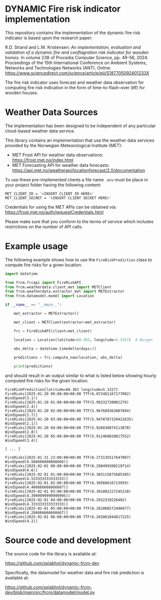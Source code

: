 # DYNAMIC Fire risk indicator implementation

This repository contains the implementation of the dynamic fire risk indicator is based upon the research paper:

R.D. Strand and L.M. Kristensen: *An implementation, evaluation and validation of a dynamic fire and conflagration risk indicator for wooden homes*. In volume 238 of Procedia Computer Science, pp. 49-56, 2024. Proceedings of the 15th International Conference on Ambient Systems, Networks and Technologies Networks (ANT). Online:  https://www.sciencedirect.com/science/article/pii/S187705092401233X

The fire risk indicator uses forecast and weather data observation for computing fire risk indication in the form of time-to-flash-over (ttf) for wooden houses. 

# Weather Data Sources

The implementation has been designed to be independent of any particular cloud-based weather data service. 

This library contains an implementation that use the weather data services provided by the Norwegian Meteorological Institute (MET):

- MET Frost API for weather data observations: https://frost.met.no/index.html
- MET Forecasting API for weather data forecasts: https://api.met.no/weatherapi/locationforecast/2.0/documentation 

To use these pre-implemented clients a file name `.env` must be place in your project folder having the following content:

```
MET_CLIENT_ID = '<INSERT CLIENT ID HERE>'
MET_CLIENT_SECRET = '<INSERT CLIENT SECRET HERE>'
```

Credentials for using the MET APIs can be obtained via: https://frost.met.no/auth/requestCredentials.html

Please make sure that you conform to the terms of service which includes restrictions on the number of API calls.

# Example usage

The following example shows how to use the `FireRiskPrediction` class to compute fire risks for a given location:


```python
import datetime

from frcm.frcapi import FireRiskAPI
from frcm.weatherdata.client_met import METClient
from frcm.weatherdata.extractor_met import METExtractor
from frcm.datamodel.model import Location

if __name__ == "__main__":

    met_extractor = METExtractor()

    met_client = METClient(extractor=met_extractor)

    frc = FireRiskAPI(client=met_client)

    location = Location(latitude=60.383, longitude=5.3327)  # Bergen
    
    obs_delta = datetime.timedelta(days=2)

    predictions = frc.compute_now(location, obs_delta)

    print(predictions)
```

and should result in an output similar to what is listed below showing hourly computed fire risks for the given location.

```
FireRiskPrediction[latitude=60.383 longitude=5.3327]
FireRisks[2025-01-20 00:00:00+00:00 TTF(6.072481167177002) WindSpeed(3.1)]
FireRisks[2025-01-20 01:00:00+00:00 TTF(5.99332738001279) WindSpeed(2.4)]
FireRisks[2025-01-20 02:00:00+00:00 TTF(5.967689363087894) WindSpeed(2.7)]
FireRisks[2025-01-20 03:00:00+00:00 TTF(5.9478787329422635) WindSpeed(2.1)]
FireRisks[2025-01-20 04:00:00+00:00 TTF(5.928838874113078) WindSpeed(2.8)]
FireRisks[2025-01-20 05:00:00+00:00 TTF(5.912460820817552) WindSpeed(3.4)]

[ ... ]

FireRisks[2025-01-31 23:00:00+00:00 TTF(6.273135517647007) WindSpeed(4.566666666666666)]
FireRisks[2025-02-01 00:00:00+00:00 TTF(6.290499308219714) WindSpeed(4.6)]
FireRisks[2025-02-01 01:00:00+00:00 TTF(6.303115875685305) WindSpeed(4.533333333333333)]
FireRisks[2025-02-01 02:00:00+00:00 TTF(6.30566616713959) WindSpeed(4.466666666666667)]
FireRisks[2025-02-01 03:00:00+00:00 TTF(6.301802227245228) WindSpeed(4.3999999999999995)]
FireRisks[2025-02-01 04:00:00+00:00 TTF(6.2932319226402) WindSpeed(4.333333333333333)]
FireRisks[2025-02-01 05:00:00+00:00 TTF(6.281008572496977) WindSpeed(4.266666666666667)]
FireRisks[2025-02-01 06:00:00+00:00 TTF(6.265861044817225) WindSpeed(4.2)]
```

# Source code and development

The source code for the library is available at:

https://github.com/selabhvl/dynamic-frcm-dev

Specifically, the datamodel for weather data and fire risk prediction is available at:

https://github.com/selabhvl/dynamic-frcm-dev/blob/main/src/frcm/datamodel/model.py


